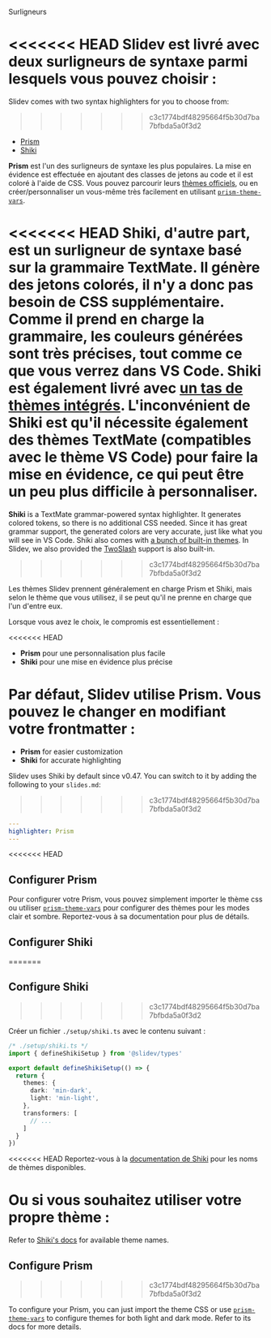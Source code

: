 Surligneurs

<<<<<<< HEAD
Slidev est livré avec deux surligneurs de syntaxe parmi lesquels vous pouvez choisir :
=======
Slidev comes with two syntax highlighters for you to choose from:
>>>>>>> c3c1774bdf48295664f5b30d7ba7bfbda5a0f3d2

- [Prism](https://prismjs.com/)
- [Shiki](https://github.com/shikijs/shiki)

**Prism** est l'un des surligneurs de syntaxe les plus populaires. La mise en évidence est effectuée en ajoutant des classes de jetons au code et il est coloré à l'aide de CSS. Vous pouvez parcourir leurs [thèmes officiels](https://github.com/PrismJS/prism-themes), ou en créer/personnaliser un vous-même très facilement en utilisant [`prism-theme-vars`](https://github.com/antfu/prism-theme-vars).

<<<<<<< HEAD
**Shiki**, d'autre part, est un surligneur de syntaxe basé sur la grammaire TextMate. Il génère des jetons colorés, il n'y a donc pas besoin de CSS supplémentaire. Comme il prend en charge la grammaire, les couleurs générées sont très précises, tout comme ce que vous verrez dans VS Code. Shiki est également livré avec [un tas de thèmes intégrés](https://github.com/shikijs/shiki/blob/master/docs/themes.md). L'inconvénient de Shiki est qu'il nécessite également des thèmes TextMate (compatibles avec le thème VS Code) pour faire la mise en évidence, ce qui peut être un peu plus difficile à personnaliser.
=======
**Shiki** is a TextMate grammar-powered syntax highlighter. It generates colored tokens, so there is no additional CSS needed. Since it has great grammar support, the generated colors are very accurate, just like what you will see in VS Code. Shiki also comes with [a bunch of built-in themes](https://shiki.style/themes). In Slidev, we also provided the [TwoSlash](#twoslash-integration) support is also built-in.
>>>>>>> c3c1774bdf48295664f5b30d7ba7bfbda5a0f3d2

Les thèmes Slidev prennent généralement en charge Prism et Shiki, mais selon le thème que vous utilisez, il se peut qu'il ne prenne en charge que l'un d'entre eux.

Lorsque vous avez le choix, le compromis est essentiellement :

<<<<<<< HEAD
- **Prism** pour une personnalisation plus facile
- **Shiki** pour une mise en évidence plus précise

Par défaut, Slidev utilise Prism. Vous pouvez le changer en modifiant votre frontmatter :
=======
- **Prism** for easier customization
- **Shiki** for accurate highlighting

Slidev uses Shiki by default since v0.47. You can switch to it by adding the following to your `slides.md`:
>>>>>>> c3c1774bdf48295664f5b30d7ba7bfbda5a0f3d2

```yaml
---
highlighter: Prism
---
```

<<<<<<< HEAD
## Configurer Prism

Pour configurer votre Prism, vous pouvez simplement importer le thème css ou utiliser [`prism-theme-vars`](https://github.com/antfu/prism-theme-vars) pour configurer des thèmes pour les modes clair et sombre. Reportez-vous à sa documentation pour plus de détails.

## Configurer Shiki
=======
## Configure Shiki
>>>>>>> c3c1774bdf48295664f5b30d7ba7bfbda5a0f3d2

<Environment type="node" />

Créer un fichier `./setup/shiki.ts` avec le contenu suivant :

```ts
/* ./setup/shiki.ts */
import { defineShikiSetup } from '@slidev/types'

export default defineShikiSetup(() => {
  return {
    themes: {
      dark: 'min-dark',
      light: 'min-light',
    },
    transformers: [
      // ...
    ]
  }
})
```

<<<<<<< HEAD
Reportez-vous à la [documentation de Shiki](https://github.com/shikijs/shiki/blob/master/docs/themes.md#all-themes) pour les noms de thèmes disponibles.

Ou si vous souhaitez utiliser votre propre thème :
=======
Refer to [Shiki's docs](https://shiki.style) for available theme names.

## Configure Prism
>>>>>>> c3c1774bdf48295664f5b30d7ba7bfbda5a0f3d2

To configure your Prism, you can just import the theme CSS or use [`prism-theme-vars`](https://github.com/antfu/prism-theme-vars) to configure themes for both light and dark mode. Refer to its docs for more details.
